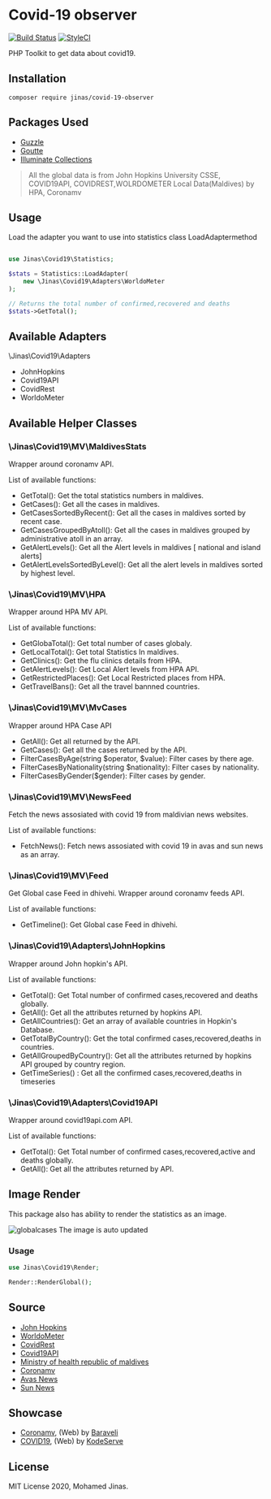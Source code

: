 # Covid-19 observer

[![Build Status](https://travis-ci.org/boring-dragon/covid-19-observer.svg?branch=master)](https://travis-ci.org/boring-dragon/covid-19-observer)
[![StyleCI](https://github.styleci.io/repos/248749237/shield?branch=master)](https://github.styleci.io/repos/248749237?branch=master)

PHP Toolkit to get data about covid19.

## Installation

```
composer require jinas/covid-19-observer
```

## Packages Used

- [Guzzle](https://github.com/guzzle/guzzle)
- [Goutte](https://github.com/FriendsOfPHP/Goutte)
- [Illuminate Collections](https://github.com/tightenco/collect)

> All the global data is from John Hopkins University CSSE, COVID19API, COVIDREST,WOLRDOMETER
> Local Data(Maldives) by HPA, Coronamv

## Usage

Load the adapter you want to use into statistics class LoadAdaptermethod

```php

use Jinas\Covid19\Statistics;

$stats = Statistics::LoadAdapter(
    new \Jinas\Covid19\Adapters\WorldoMeter
);

// Returns the total number of confirmed,recovered and deaths
$stats->GetTotal(); 

```

## Available Adapters

\Jinas\Covid19\Adapters

- JohnHopkins
- Covid19API
- CovidRest
- WorldoMeter

## Available Helper Classes

### \Jinas\Covid19\MV\MaldivesStats

Wrapper around coronamv API.

List of available functions:

- GetTotal(): Get the total statistics numbers in maldives.
- GetCases(): Get all the cases in maldives.
- GetCasesSortedByRecent(): Get all the cases in maldives sorted by recent case.
- GetCasesGroupedByAtoll(): Get all the cases in maldives grouped by administrative atoll in an array.
- GetAlertLevels(): Get all the Alert levels in maldives [ national and island alerts]
- GetAlertLevelsSortedByLevel(): Get all the alert levels in maldives sorted by highest level.

### \Jinas\Covid19\MV\HPA

Wrapper around HPA MV API.

List of available functions:

- GetGlobaTotal(): Get total number of cases globaly.
- GetLocalTotal(): Get total Statistics In maldives.
- GetClinics(): Get the flu clinics details from HPA.
- GetAlertLevels(): Get Local Alert levels from HPA API.
- GetRestrictedPlaces(): Get Local Restricted places from HPA.
- GetTravelBans(): Get all the travel bannned countries.


### \Jinas\Covid19\MV\MvCases

Wrapper around HPA Case API

- GetAll(): Get all returned by the API.
- GetCases(): Get all the cases returned by the API.
- FilterCasesByAge(string $operator, $value): Filter cases by there age.
- FilterCasesByNationality(string $nationality): Filter cases by nationality.
- FilterCasesByGender($gender): Filter cases by gender.

### \Jinas\Covid19\MV\NewsFeed

Fetch the news assosiated with covid 19 from maldivian news websites.

List of available functions:

- FetchNews(): Fetch news assosiated with covid 19 in avas and sun news as an array.

### \Jinas\Covid19\MV\Feed

Get Global case Feed in dhivehi. Wrapper around coronamv feeds API.

List of available functions:

- GetTimeline(): Get Global case Feed in dhivehi.

### \Jinas\Covid19\Adapters\JohnHopkins

Wrapper around John hopkin's API.

List of available functions:

- GetTotal(): Get Total number of confirmed cases,recovered and deaths globally.
- GetAll(): Get all the attributes returned by hopkins API.
- GetAllCountries(): Get an array of available countries in Hopkin's Database.
- GetTotalByCountry(): Get the total confirmed cases,recovered,deaths in countries.
- GetAllGroupedByCountry(): Get all the attributes returned by hopkins API grouped by country region.
- GetTimeSeries() :  Get all the confirmed cases,recovered,deaths in timeseries


### \Jinas\Covid19\Adapters\Covid19API

Wrapper around covid19api.com API.

List of available functions:

- GetTotal(): Get Total number of confirmed cases,recovered,active and deaths globally.
- GetAll(): Get all the attributes returned by API.


## Image Render

This package also has ability to render the statistics as an image.

![globalcases](https://coronamv.live/render/global)
The image is auto updated

### Usage

```php
use Jinas\Covid19\Render;

Render::RenderGlobal();

```

## Source

- [John Hopkins](https://www.jhu.edu/)
- [WorldoMeter](https://www.worldometers.info/coronavirus/)
- [CovidRest](http://covid-rest.herokuapp.com/)
- [Covid19API](https://covid19api.com/)
- [Ministry of health republic of maldives](https://covid19.health.gov.mv)
- [Coronamv](https://coronamv.live/)
- [Avas News](https://avas.mv/)
- [Sun News](http://www.sun.mv/)

## Showcase

- [Coronamv](https://coronamv.live/), (Web) by [Baraveli](https://baraveli.xyz/)
- [COVID19](https://covid19.kodeserve.mv/), (Web) by [KodeServe](https://kodeserve.mv/)


## License

MIT License 2020, Mohamed Jinas.
